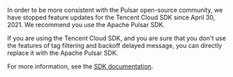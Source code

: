 In order to be more consistent with the Pulsar open-source community, we have stopped feature updates for the Tencent Cloud SDK since April 30, 2021. We recommend you use the Apache Pulsar SDK.

If you are using the Tencent Cloud SDK, and you are sure that you don't use the features of tag filtering and backoff delayed message, you can directly replace it with the Apache Pulsar SDK.

For more information, see the [SDK documentation](https://intl.cloud.tencent.com/document/product/1110/42945).

